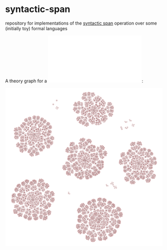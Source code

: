 # syntactic-span
repository for implementations of the [syntactic span](https://en.wikipedia.org/wiki/Deductive_closure) operation over some (initially toy) formal languages

A theory graph for a ![minimal toy language](python/algorithm.pdf):

![A theory graph for a minimal toy language](python/graph-draw.png)
